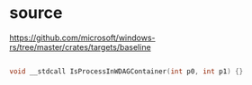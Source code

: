 # source

<https://github.com/microsoft/windows-rs/tree/master/crates/targets/baseline>

```c

void __stdcall IsProcessInWDAGContainer(int p0, int p1) {}

```
